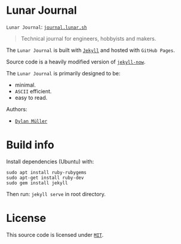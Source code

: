 # Lunar Journal

`Lunar Journal`: [`journal.lunar.sh`](https://journal.lunar.sh)

> Technical journal for engineers, hobbyists and makers.

The `Lunar Journal` is built with [`Jekyll`](https://jekyllrb.com/) and hosted with `GitHub Pages`.

Source code is a heavily modified version of [`jekyll-now`](https://github.com/barryclark/jekyll-now). <br>

The `Lunar Journal` is primarily designed to be:
- minimal.
- `ASCII` efficient.
- easy to read.

Authors:<br>
- [`Dylan Müller`](https://linkedin.com/in/dylanmuller)

# Build info

Install dependencies (Ubuntu) with:

```
sudo apt install ruby-rubygems
sudo apt-get install ruby-dev
sudo gem install jekyll
``````

Then run: `jekyll serve` in root directory.

# License

This source code is licensed under [`MIT`](https://opensource.org/license/mit/).
